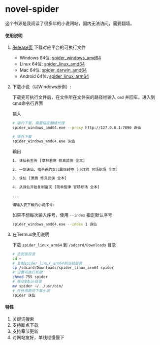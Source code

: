 # novel-spider

这个书源是我阅读了很多年的小说网站，国内无法访问，需要翻墙。

#### 使用说明

1. [Release页](https://github.com/cooolr/novel-spider/releases/tag/v1.3) 下载对应平台的可执行文件
    - Windows 64位: [spider_windows_amd64](https://github.com/cooolr/novel-spider/releases/download/v1.3/spider_windows_amd64.exe)
    - Linux 64位: [spider_linux_amd64](https://github.com/cooolr/novel-spider/releases/download/v1.3/spider_linux_amd64)
    - Mac 64位: [spider_darwin_amd64](https://github.com/cooolr/novel-spider/releases/download/v1.3/spider_darwin_amd64)
    - Android 64位: [spider_linux_arm64](https://github.com/cooolr/novel-spider/releases/download/v1.3/spider_linux_arm64)

2. 下载小说（以Windows示例）:

    下载完可执行文件后，在文件所在文件夹的路径栏输入 `cmd` 并回车，进入到cmd命令行界面

    输入
    ``` bash
    # 墙内下载，需要指定翻墙代理
    spider_windows_amd64.exe --proxy http://127.0.0.1:7890 诛仙

    # 墙外下载
    spider_windows_amd64.exe 诛仙
    ```

    输出
    ``` bash
    1. 诛仙长生传 [摩林若寒 修真武侠 全本]

    2. 一剑诛仙，找爸爸的女儿震惊封神 [小炸鸡 官场职场 全本]

    3. 诛仙 [萧鼎 修真武侠 全本]

    4. 从诛仙开始复制诸天 [简单旋律 官场职场 全本]

    ...

    请输入要下载的小说序号: 
    ```

    如果不想每次输入序号，使用 `--index` 指定默认序号
    ``` bash
    spider_windows_amd64.exe --index 1 诛仙
    ```

3. 在Termux使用说明
    
    下载 `spider_linux_arm64` 到 `/sdcard/Downloads` 目录
    
    ``` bash
    # 去到家目录
    cd ~
    # 复制spider_linux_arm64到当前目录
    cp /sdcard/Downloads/spider_linux_arm64 spider
    # 设置可执行权限
    chmod 755 spider
    # 移动到bin目录
    mv spider ~/../usr/bin/
    # 在任意路径下载小说
    spider 诛仙
    ```

#### 特性

1. 关键词搜索
2. 支持断点下载
3. 支持章节更新
4. 对网站友好，单线程慢慢下
